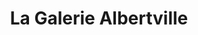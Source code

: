 ---
title: "La Galerie Albertville"
url: /albertville/la-galerie-albertville/
shop: centre commercial
---